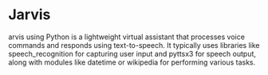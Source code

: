 # Jarvis
arvis using Python is a lightweight virtual assistant that processes voice commands and responds using text-to-speech. It typically uses libraries like speech_recognition for capturing user input and pyttsx3 for speech output, along with modules like datetime or wikipedia for performing various tasks.
